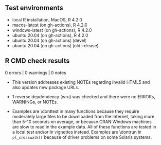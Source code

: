 ## Test environments
* local R installation, MacOS, R 4.2.0
* macos-latest (on gh-actions), R 4.2.0
* windows-latest (on gh-actions), R 4.2.0
* ubuntu 20.04 (on gh-actions), R 4.2.0
* ubuntu 20.04 (on gh-actions) (devel)
* ubuntu 20.04 (on gh-actions) (old-release)

## R CMD check results

0 errors | 0 warnings | 0 notes

* This version addresses existing NOTEs regarding invalid HTML5 and also updates
new package URLs.

* 1 reverse depdendency (wru) was checked and there were no ERRORs, WARNINGs, or NOTEs.

* Examples are \donttest in many functions because they require
moderately large files to be downloaded from the Internet, taking more than 5-10
seconds on average, or because CRAN Windows machines are slow to read in the
example data. All of these functions are tested in a local test and/or in
vignettes instead. Examples are \dontrun in `pl_crosswalk()` because of driver
problems on some Solaris systems.


